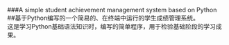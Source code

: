 ###A simple student achievement management system based on Python<br>
##基于Python编写的一个简易的、在终端中运行的学生成绩管理系统。<br>
这是学习Python基础语法知识时，编写的简单程序，用于检验基础阶段的学习成果。<br>
